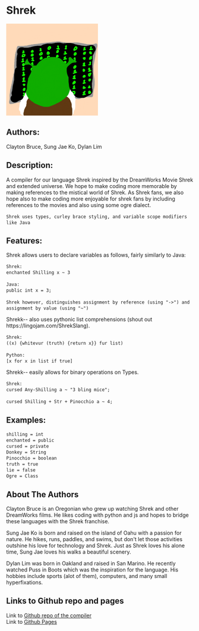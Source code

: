 <h1>Shrek</h1>
<img src="doc/shrek--Logo2.0.png">

## Authors:

Clayton Bruce, Sung Jae Ko, Dylan Lim

## Description:
<div>
    A compiler for our language Shrek inspired by the DreamWorks Movie Shrek and extended universe. We hope to make coding more memorable by making references to the mistical world of Shrek. As Shrek fans, we also hope also to make coding more enjoyable for shrek fans by including references to the movies and also using some ogre dialect.

    Shrek uses types, curley brace styling, and variable scope modifiers like Java
</div>


## Features:

<div>
    Shrek allows users to declare variables as follows, fairly similarly to Java:
    
    Shrek:
    enchanted Shilling x ~ 3
    
    Java:
    public int x = 3;

    Shrek however, distinguishes assignment by reference (using "->") and assignment by value (using "~")
</div>
<div>
    Shrekk-- also uses pythonic list comprehensions (shout out https://lingojam.com/ShrekSlang). 
    
    Shrek:
    ((x) {whitevur (truth) {return x}} fur list)
    
    Python:
    [x for x in list if true]
</div>

<div>
    Shrekk-- easily allows for binary operations on Types. 
    
    Shrek:
    cursed Any-Shilling a ~ "3 bling mice";

    cursed Shilling + Str + Pinocchio a ~ 4;
    
</div>

## Examples:

    shilling = int
    enchanted = public
    cursed = private
    Donkey = String
    Pinocchio = boolean
    truth = true
    lie = false
    Ogre = Class
    
    
## About The Authors

Clayton Bruce is an Oregonian who grew up watching Shrek and other DreamWorks films. He likes coding with python and js and hopes to bridge these languages with the Shrek franchise.

Sung Jae Ko is born and raised on the island of Oahu with a passion for nature. He hikes, runs, paddles, and swims, but don't let those activities outshine his love for technology and Shrek. Just as Shrek loves his alone time, Sung Jae loves his walks a beautiful scenery.

Dylan Lim was born in Oakland and raised in San Marino. He recently watched Puss in Boots which was the inspiration for the language. His hobbies include sports (alot of them), computers, and many small hyperfixations.

## Links to Github repo and pages 
Link to [Github repo of the compiler](https://github.com/claytoncb/Shrek) <br>
Link to [Github Pages](https://claytoncb.github.io/Shrek/)
